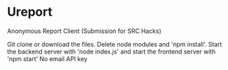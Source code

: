 # Ureport
Anonymous Report Client (Submission for SRC Hacks)

Git clone or download the files. Delete node modules and 'npm install'. 
Start the backend server with 'node index.js' and start the frontend server with 'npm start'
No email API key
